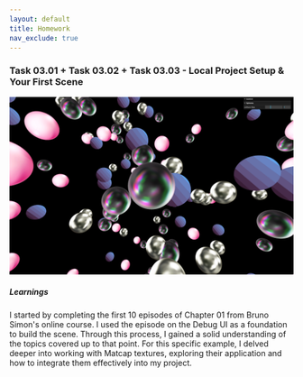 ```yaml
---
layout: default
title: Homework
nav_exclude: true
---
```


###  Task 03.01 + Task 03.02 + Task 03.03 - Local Project Setup & Your First Scene

<img src=img/Preview.png alt="alt text" width="600">

##### Learnings

I started by completing the first 10 episodes of Chapter 01 from Bruno Simon's online course. I used the episode on the Debug UI as a foundation to build the scene. Through this process, I gained a solid understanding of the topics covered up to that point. For this specific example, I delved deeper into working with Matcap textures, exploring their application and how to integrate them effectively into my project.